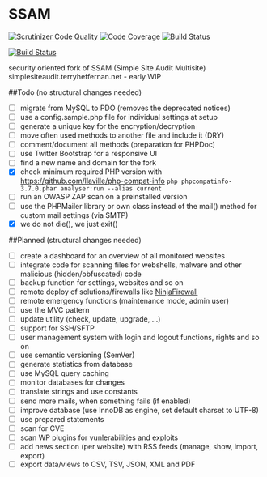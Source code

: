 SSAM
====

[![Scrutinizer Code Quality](https://scrutinizer-ci.com/g/DanielRuf/SSAM/badges/quality-score.png?b=master)](https://scrutinizer-ci.com/g/DanielRuf/SSAM/?branch=master)
[![Code Coverage](https://scrutinizer-ci.com/g/DanielRuf/SSAM/badges/coverage.png?b=master)](https://scrutinizer-ci.com/g/DanielRuf/SSAM/?branch=master)
[![Build Status](https://scrutinizer-ci.com/g/DanielRuf/SSAM/badges/build.png?b=master)](https://scrutinizer-ci.com/g/DanielRuf/SSAM/build-status/master)

[![Build Status](https://travis-ci.org/DanielRuf/SSAM.svg?branch=master)](https://travis-ci.org/DanielRuf/SSAM)

security oriented fork of SSAM (Simple Site Audit Multisite) simplesiteaudit.terryheffernan.net - early WIP


##Todo (no structural changes needed)
- [ ] migrate from MySQL to PDO (removes the deprecated notices)
- [ ] use a config.sample.php file for individual settings at setup
- [ ] generate a unique key for the encryption/decryption
- [ ] move often used methods to another file and include it (DRY)
- [ ] comment/document all methods (preparation for PHPDoc)
- [ ] use Twitter Bootstrap for a responsive UI
- [ ] find a new name and domain for the fork
- [x] check minimum required PHP version with https://github.com/llaville/php-compat-info `php phpcompatinfo-3.7.0.phar analyser:run --alias current`
- [ ] run an OWASP ZAP scan on a preinstalled version
- [ ] use the PHPMailer library or own class instead of the mail() method for custom mail settings (via SMTP)
- [x] we do not die(), we just exit()

##Planned (structural changes needed)
- [ ] create a dashboard for an overview of all monitored websites
- [ ] integrate code for scanning files for webshells, malware and other malicious (hidden/obfuscated) code
- [ ] backup function for settings, websites and so on
- [ ] remote deploy of solutions/firewalls like [NinjaFirewall](ninjafirewall.com)
- [ ] remote emergency functions (maintenance mode, admin user)
- [ ] use the MVC pattern
- [ ] update utility (check, update, upgrade, ...)
- [ ] support for SSH/SFTP
- [ ] user management system with login and logout functions, rights and so on
- [ ] use semantic versioning (SemVer)
- [ ] generate statistics from database
- [ ] use MySQL query caching
- [ ] monitor databases for changes
- [ ] translate strings and use constants
- [ ] send more mails, when something fails (if enabled)
- [ ] improve database (use InnoDB as engine, set default charset to UTF-8)
- [ ] use prepared statements
- [ ] scan for CVE
- [ ] scan WP plugins for vunlerabilities and exploits
- [ ] add news section (per website) with RSS feeds (manage, show, import, export)
- [ ] export data/views to CSV, TSV, JSON, XML and PDF
